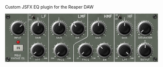 Custom JSFX EQ plugin for the Reaper DAW

![](https://github.com/tnemec/JSFX_M66_EQ_Plugin/blob/master/M66_Vintage-EQ.jpg)
